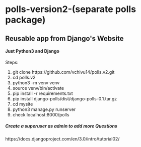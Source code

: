 # polls-version2-(separate polls package)

<h2>Reusable app from Django's Website</h2>
<h4>Just Python3 and Django</h4>
<p>Steps:</p>
<ol>
  <li>git clone https://github.com/vchivu14/polls.v2.git</li>
  <li>cd polls.v2</li>
  <li>python3 -m venv venv</li>
  <li>source venv/bin/activate</li>
  <li>pip install -r requirements.txt</li>
  <li>pip install django-polls/dist/django-polls-0.1.tar.gz</li>
  <li>cd mysite</li>
  <li>python3 manage.py runserver</li>
  <li>check localhost:8000/polls</li>
</ol>
<h5>Create a superuser as admin to add more Questions</h5>
<link>https://docs.djangoproject.com/en/3.0/intro/tutorial02/<link>
